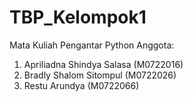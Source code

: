 # TBP_Kelompok1
Mata Kuliah Pengantar Python
Anggota:
1.  Apriliadna Shindya Salasa (M0722016)
2.	Bradly Shalom Sitompul 		(M0722026)
3.	Restu Arundya		         	(M0722066)
